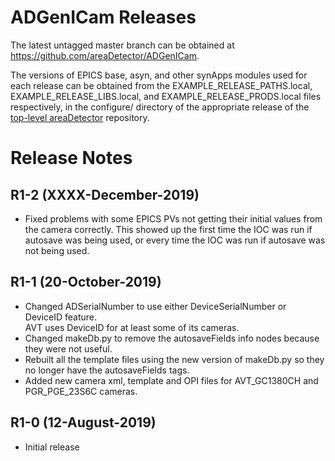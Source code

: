 ADGenICam Releases
==================

The latest untagged master branch can be obtained at
https://github.com/areaDetector/ADGenICam.

The versions of EPICS base, asyn, and other synApps modules used for each release can be obtained from 
the EXAMPLE_RELEASE_PATHS.local, EXAMPLE_RELEASE_LIBS.local, and EXAMPLE_RELEASE_PRODS.local
files respectively, in the configure/ directory of the appropriate release of the 
[top-level areaDetector](https://github.com/areaDetector/areaDetector) repository.


Release Notes
=============
R1-2 (XXXX-December-2019)
----------------------
* Fixed problems with some EPICS PVs not getting their initial values from the camera correctly.
  This showed up the first time the IOC was run if autosave was being used, or every time the
  IOC was run if autosave was not being used.  

R1-1 (20-October-2019)
----------------------
* Changed ADSerialNumber to use either DeviceSerialNumber or DeviceID feature.  
  AVT uses DeviceID for at least some of its cameras.
* Changed makeDb.py to remove the autosaveFields info nodes because they were not useful.
* Rebuilt all the template files using the new version of makeDb.py so they no longer have the autosaveFields tags.
* Added new camera xml, template and OPI files for AVT_GC1380CH and PGR_PGE_23S6C cameras.

R1-0 (12-August-2019)
----
* Initial release

